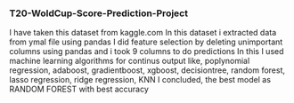### T20-WoldCup-Score-Prediction-Project
I have taken this dataset from kaggle.com 
In this dataset i extracted data from ymal file  using pandas
I did feature selection by deleting unimportant columns using pandas and i took 9 columns to do predictions
In this I used machine learning algorithms for continus output like, poplynomial regression, adaboost, gradientboost, xgboost, decisiontree, random forest, lasso regression, ridge regression, KNN
I concluded, the best model as RANDOM FOREST with best accuracy
